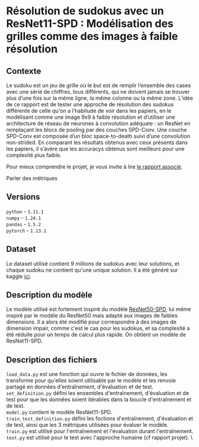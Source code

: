 # Résolution de sudokus avec un ResNet11-SPD : Modélisation des grilles comme des images à faible résolution

## Contexte
Le sudoku est un jeu de grille où le but est de remplir l’ensemble des cases avec une série de chiffres, tous différents, qui ne doivent jamais se trouver plus d’une
fois sur la même ligne, la même colonne ou la même zone. L’idée de ce rapport est de tester une approche de résolution des sudokus différente de celle qu'on a l'habitude de voir dans les papiers, en le modélisant comme une image 9x9 à faible résolution et d’utiliser une architecture de réseau de neurones à convolution adéquate :
un ResNet en remplaçant les blocs de pooling par des couches SPD-Conv. Une couche SPD-Conv est composée d’un bloc space-to-death suivi d’une convolution non-strided. En comparant les résultats obtenus avec ceux présents dans les papiers, il s’avère que les accuracys obtenus sont meilleurs pour une complexité plus faible.

Pour mieux comprendre le projet, je vous invite à lire [le rapport associé](\ResNet11-SPD_sudoku_solver.pdf).

Parler des métriques

## Versions 
`python` - `3.11.1` \
`numpy` - `1.24.1` \
`pandas` - `1.5.2` \
`pytorch` - `1.13.1` 

## Dataset
Le dataset utilisé contient 9 millions de sudokus avec leur solutions, et chaque sudoku ne contient qu'une unique solution. Il a été généré sur kaggle [ici](https://www.kaggle.com/datasets/rohanrao/sudoku).

## Description du modèle 
Le modèle utilisé est fortement inspiré du modèle [ResNet50-SPD](https://github.com/LabSAINT/SPD-Conv), lui même inspiré par le modèle du ResNet50 mais adapté aux images de faibles dimensions. Il a alors été modifié pour correspondre à des images de dimension impair, comme c'est le cas pour les sudokus, et sa complexité a été réduite pour un temps de calcul plus rapide. On obtient un modèle de ResNet11-SPD. 

## Description des fichiers
`load_data.py` est une fonction qui ouvre le fichier de données, les transforme pour qu'elles soient utilisable par le modèle et les renvoie partagé en données d'entraînement, d'évaluation et de test. \
`set_definition.py` défini les ensembles d'entraînement, d'évaluation et de test pour que les données soient itérables dans la boucle d'entraînement et de test. \
`model.py` contient le modèle ResNet11-SPD. \
`train_test_definition.py` défini les foctions d'entraînement, d'évaluation et de test, ainsi que les 3 métriques utilisées pour évaluer le modèle. \
`train.py` est utilisé pour l'entraînement et l'évaluation durant l'entraînement. \
`test.py` est utilisé pour le test avec l'approche humaine (cf rapport projet). \




 
